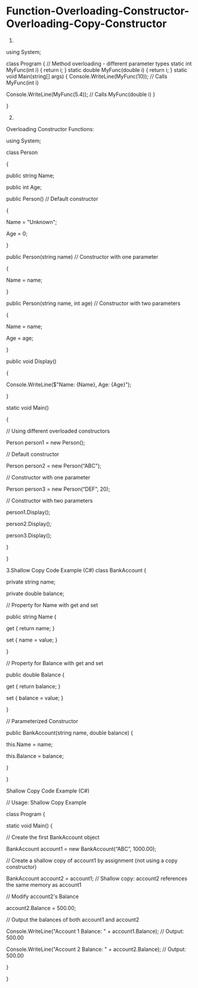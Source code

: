 # Function-Overloading-Constructor-Overloading-Copy-Constructor

1.
using System;

class Program
{
// Method overloading - different parameter types
static int MyFunc(int i)
{
return i;
}
static double MyFunc(double i)
{
return i;
}
static void Main(string[] args)
{
Console.WriteLine(MyFunc(10)); // Calls MyFunc(int i)

Console.WriteLine(MyFunc(5.4)); // Calls MyFunc(double i)
}

}

2.
Overloading Constructor Functions:

using System;

class Person

{

public string Name;

public int Age;

public Person() // Default constructor

{

Name = "Unknown";

Age = 0;

}

public Person(string name) // Constructor with one parameter

{

Name = name;

}

public Person(string name, int age) // Constructor with two parameters

{

Name = name;

Age = age;

}

public void Display()

{

Console.WriteLine($"Name: {Name}, Age: {Age}");

}

static void Main()

{

// Using different overloaded constructors

Person person1 = new Person();

// Default constructor

Person person2 = new Person(“ABC");

// Constructor with one parameter

Person person3 = new Person(“DEF", 20);

// Constructor with two parameters

person1.Display();

person2.Display();

person3.Display();

}

}

3.Shallow Copy Code Example (C#)
class BankAccount {

private string name;

private double balance;

// Property for Name with get and set

public string Name {

get { return name; }

set { name = value; }

}

// Property for Balance with get and set

public double Balance {

get { return balance; }

set { balance = value; }

}

// Parameterized Constructor

public BankAccount(string name, double balance) {

this.Name = name;

this.Balance = balance;

}

}

Shallow Copy Code Example (C#)

// Usage: Shallow Copy Example

class Program {

static void Main() {

// Create the first BankAccount object

BankAccount account1 = new BankAccount(“ABC”, 1000.00);

// Create a shallow copy of account1 by assignment (not using a copy constructor)

BankAccount account2 = account1; // Shallow copy: account2 references the same memory as account1

// Modify account2's Balance

account2.Balance = 500.00;

// Output the balances of both account1 and account2

Console.WriteLine("Account 1 Balance: " + account1.Balance); // Output: 500.00

Console.WriteLine("Account 2 Balance: " + account2.Balance); // Output: 500.00

}

}

